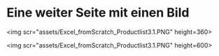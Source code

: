 # Eine weiter Seite mit einen Bild



&lt;img scr="assets/Excel\_fromScratch\_Productlist3.1.PNG" height=360&gt;







&lt;img scr="assets/Excel\_fromScratch\_Productlist3.1.PNG" height=600&gt;



